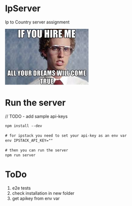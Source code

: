 # IpServer
Ip to Country server assignment

![screenshot](./images/images.jpeg)

# Run the server 

// TODO - add sample api-keys 
```
npm install --dev

# for ipstack you need to set your api-key as an env var
env IPSTACK_API_KEY=""

# then you can run the server
npm run server
``` 

# ToDo 
1. e2e tests
2. check installation in new folder
3. get apikey from env var
